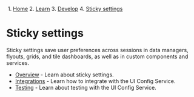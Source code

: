                 

 1.  [Home](/skyux/)
2.  [Learn](/skyux/learn.md)
3.  [Develop](/skyux/learn/develop.md)
4.  [Sticky settings](/skyux/learn/develop/sticky-settings.md)

Sticky settings
===============

Sticky settings save user preferences across sessions in data managers, flyouts, grids, and tile dashboards, as well as in custom components and services.

- [Overview](/skyux/learn/develop/sticky-settings/overview.md) - Learn about sticky settings.
- [Integrations](/skyux/learn/develop/sticky-settings/integrations.md) - Learn how to integrate with the UI Config Service.
- [Testing](/skyux/learn/develop/sticky-settings/testing.md) - Learn about testing with the UI Config Service.